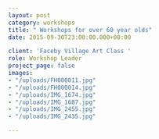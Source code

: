 ```yaml
---
layout: post
category: workshops
title: " Workshops for over 60 year olds"
date: 2015-09-30T23:00:00.000+00:00

client: 'Faceby Village Art Class '
role: Workshop Leader
project_page: false
images:
- "/uploads/FH000011.jpg"
- "/uploads/FH000014.jpg"
- "/uploads/IMG_1674.jpg"
- "/uploads/IMG_1687.jpg"
- "/uploads/IMG_2455.jpg"
- "/uploads/IMG_2435.jpg"

---
```


